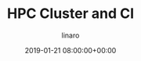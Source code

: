 ---
author: linaro
categories:
- events
- workshop
- arm-hpc-asia-2019
comments: false
event: arm-hpc-asia-2019
date: '2019-01-21 08:00:00+00:00'
slot: 11:45	- 12:10
image:
  featured: true
  path: /assets/images/content/hpc-cluster-and-ci.jpg
layout: resource-post
title: 'HPC Cluster and CI'
tag: resource
speakers:
- biography: '""'
  company: Linaro
  job-title: 
  name:  Renato Golin & Baptiste Gerondeau
youtube_video_url: https://www.youtube.com/watch?v=axQ_gYET7jA&list=PLKZSArYQptsPLGSEUycUowh9oy8WF_epV&index=8&t=0s
amazon_s3_presentation_url: https://static.linaro.org/event-resources/arm-hpc-asia-2019/slides/HPCClusterandCI8.pdf
---